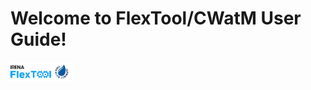 # Welcome to FlexTool/CWatM User Guide!



<img src="images\flex_cwatm_logo.png" alt="flex_cwatm_logo" style="zoom:10%;" />
